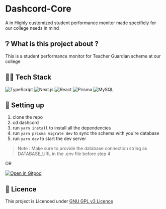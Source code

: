 # Dashcord-Core
A in Highly customized student performance monitor made specificly for our college needs in mind

## ❔ What is this project about ? 
This is a student performance monitor for Teacher Guardian scheme at our college

## 👨‍💻 Tech Stack
![TypeScript](https://img.shields.io/badge/TypeScript-007ACC?style=for-the-badge&logo=typescript&logoColor=white)
![Next.js](https://img.shields.io/badge/next.js-000000?style=for-the-badge&logo=nextdotjs&logoColor=white)
![React](https://img.shields.io/badge/React-20232A?style=for-the-badge&logo=react&logoColor=61DAFB)
![Prisma](https://img.shields.io/badge/Prisma-3982CE?style=for-the-badge&logo=Prisma&logoColor=white)
![MySQL](https://img.shields.io/badge/MySQL-005C84?style=for-the-badge&logo=mysql&logoColor=white)

## 🚀 Setting up
1. clone the repo 
2. cd dashcord
3. run ```yarn install``` to install all the dependencies
4. run ```yarn prisma migrate dev``` to sync the schema with you're database
5. run ```yarn dev``` to start the dev server

> Note : Make sure to provide the database connection string as DATABASE_URL in the .env file before step 4

OR

[![Open in Gitpod](https://gitpod.io/button/open-in-gitpod.svg)](https://gitpod.io/#https://github.com/TakshakRamteke/dashcord)

## 📜 Licence 
This project is Licenced under [GNU GPL v3 Licence](./licence)

